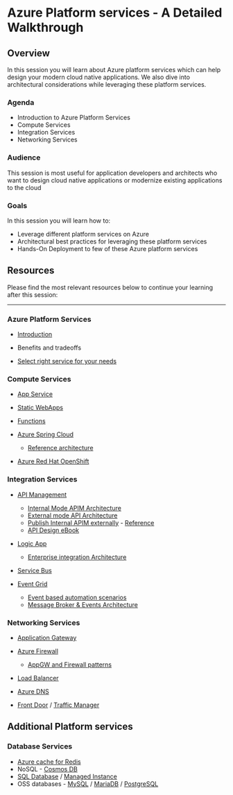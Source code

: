# Azure Platform services - A Detailed Walkthrough 

## Overview

In this session you will learn about Azure platform services which can help design your modern cloud native applications. We also dive into architectural considerations while leveraging these platform services. 

### Agenda

* Introduction to Azure Platform Services
* Compute Services
* Integration Services
* Networking Services

### Audience

This session is most useful for application developers and architects who want to design cloud native applications or modernize existing applications to the cloud

### Goals

In this session you will learn how to:
* Leverage different platform services on Azure
* Architectural best practices for leveraging these platform services
* Hands-On Deployment to few of these Azure platform services


## Resources

Please find the most relevant resources below to continue your learning after this session:
****
### Azure Platform Services

- [Introduction](https://azurecharts.com/overview/?f=paas)

- Benefits and tradeoffs

- [Select right service for your needs](https://docs.microsoft.com/en-us/azure/architecture/guide/technology-choices/compute-decision-tree#choose-a-candidate-service)

  

### Compute Services


- [App Service](https://azure.microsoft.com/en-in/services/app-service/)
- [Static WebApps](https://azure.microsoft.com/en-us/services/app-service/static/#overview)
- [Functions](https://azure.microsoft.com/en-us/services/functions/)
- [Azure Spring Cloud](https://azure.microsoft.com/en-us/services/spring-cloud/)

   - [Reference architecture](https://docs.microsoft.com/en-us/azure/spring-cloud/reference-architecture)
- [Azure Red Hat OpenShift](https://azure.microsoft.com/en-us/services/openshift/)

### Integration Services


- [API Management](https://azure.microsoft.com/en-us/services/api-management/)

  - [Internal Mode APIM Architecture](https://docs.microsoft.com/en-us/azure/api-management/api-management-using-with-internal-vnet?tabs=stv2)
  - [External mode API Architecture](https://docs.microsoft.com/en-us/azure/api-management/api-management-using-with-vnet?tabs=stv2)
  - [Publish Internal APIM externally](https://docs.microsoft.com/en-us/azure/architecture/reference-architectures/apis/protect-apis) - [Reference](https://docs.microsoft.com/en-us/azure/architecture/example-scenario/apps/publish-internal-apis-externally)
  - [API Design eBook](https://aka.ms/api-design-ebook)
- [Logic App](https://azure.microsoft.com/en-us/services/logic-apps/)

  - [Enterprise integration Architecture](https://docs.microsoft.com/en-us/azure/architecture/reference-architectures/enterprise-integration/basic-enterprise-integration)
- [Service Bus](https://azure.microsoft.com/en-us/services/service-bus/)
- [Event Grid](https://azure.microsoft.com/en-us/services/event-grid/)

  - [Event based automation scenarios](https://docs.microsoft.com/en-us/azure/architecture/reference-architectures/serverless/cloud-automation)
  - [Message Broker & Events Architecture](https://docs.microsoft.com/en-us/azure/architecture/reference-architectures/enterprise-integration/queues-events)



### Networking Services


- [Application Gateway](https://azure.microsoft.com/en-us/services/application-gateway/)
- [Azure Firewall](https://azure.microsoft.com/en-us/services/azure-firewall/)

  - [AppGW and Firewall patterns](https://docs.microsoft.com/en-us/azure/architecture/example-scenario/gateway/firewall-application-gateway)
- [Load Balancer](https://azure.microsoft.com/en-us/products/azure-load-balancing/)
- [Azure DNS](https://azure.microsoft.com/en-us/services/dns/)
- [Front Door](https://azure.microsoft.com/en-us/services/frontdoor/) / [Traffic Manager](https://azure.microsoft.com/en-us/services/traffic-manager/)

## Additional Platform services

### Database Services


- [Azure cache for Redis](https://azure.microsoft.com/en-us/services/cache/)
- NoSQL - [Cosmos DB](https://azure.microsoft.com/en-us/services/cosmos-db/)
- [SQL Database](https://azure.microsoft.com/en-us/products/azure-sql/database/) / [Managed Instance](https://azure.microsoft.com/en-us/products/azure-sql/managed-instance/)
- OSS databases - [MySQL](https://azure.microsoft.com/en-us/services/mysql/) / [MariaDB](https://azure.microsoft.com/en-us/services/mariadb/) / [PostgreSQL](https://azure.microsoft.com/en-us/services/postgresql/)





